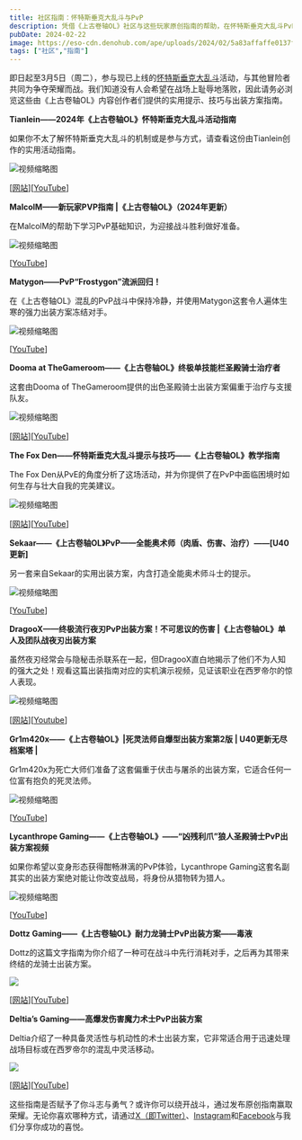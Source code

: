 ```yaml
---
title: 社区指南：怀特斯垂克大乱斗与PvP
description: 凭借《上古卷轴OL》社区与这些玩家原创指南的帮助，在怀特斯垂克大乱斗PvP游戏内活动中击败对手，笑到最后！
pubDate: 2024-02-22
image: https://eso-cdn.denohub.com/ape/uploads/2024/02/5a83affaffe0137f8f1c904a867f4b5e.jpg
tags: ["社区","指南"]
---
```


即日起至3月5日（周二），参与现已上线的[怀特斯垂克大乱斗](/news/post/65535)活动，与其他冒险者共同为争夺荣耀而战。我们知道没有人会希望在战场上耻辱地落败，因此请务必浏览这些由《上古卷轴OL》内容创作者们提供的实用提示、技巧与出装方案指南。

**Tianlein——2024年《上古卷轴OL》怀特斯垂克大乱斗活动指南**

如果你不太了解怀特斯垂克大乱斗的机制或是参与方式，请查看这份由Tianlein创作的实用活动指南。

![视频缩略图](https://i.ytimg.com/vi/nikJuQRTMGA/maxresdefault.jpg)

\[[网站](https://tianlein.de/)]\[[YouTube](https://www.youtube.com/@Tianlein)]

**MalcolM——新玩家PVP指南 |《上古卷轴OL》（2024年更新）**

在MalcolM的帮助下学习PvP基础知识，为迎接战斗胜利做好准备。

![视频缩略图](https://i.ytimg.com/vi/4AHyy7A79cQ/maxresdefault.jpg)

\[[YouTube](https://www.youtube.com/@MalcolM.)]

**Matygon——PvP“Frostygon”流派回归！**

在《上古卷轴OL》混乱的PvP战斗中保持冷静，并使用Matygon这套令人遍体生寒的强力出装方案冻结对手。

![视频缩略图](https://i.ytimg.com/vi/baCV5pW5lnQ/maxresdefault.jpg)

\[[YouTube](https://www.youtube.com/@MatyGonIsHere)]

**Dooma at TheGameroom——《上古卷轴OL》终极单技能栏圣殿骑士治疗者**

这套由Dooma of TheGameroom提供的出色圣殿骑士出装方案偏重于治疗与支援队友。

![视频缩略图](https://i.ytimg.com/vi/WDaq9PIsBAU/maxresdefault.jpg)

\[[网站](https://www.thegameroom.tv/)]\[[YouTube](https://www.youtube.com/@Dooma)]

**The Fox Den——怀特斯垂克大乱斗提示与技巧——《上古卷轴OL》教学指南**

The Fox Den从PvE的角度分析了这场活动，并为你提供了在PvP中面临困境时如何生存与壮大自我的完美建议。

![视频缩略图](https://i.ytimg.com/vi/0G-w_OZMexQ/maxresdefault.jpg)

\[[网站](https://www.thegameroom.tv/)]\[[YouTube](https://www.youtube.com/@the_fox_den)]

**Sekaar——《上古卷轴OL》PvP——全能奥术师（肉盾、伤害、治疗）——\[U40更新]**

另一套来自Sekaar的实用出装方案，内含打造全能奥术师斗士的提示。

![视频缩略图](https://i.ytimg.com/vi/8Go_fX2ChOo/maxresdefault.jpg)

\[[YouTube](https://www.youtube.com/@Sekaar)]

**DragooX——终极流行夜刃PvP出装方案！不可思议的伤害 |《上古卷轴OL》单人及团队战夜刃出装方案**

虽然夜刃经常会与隐秘击杀联系在一起，但DragooX直白地揭示了他们不为人知的强大之处！观看这篇出装指南对应的实机演示视频，见证该职业在西罗帝尔的惊人表现。

![视频缩略图](https://i.ytimg.com/vi/aGN6gfocAnY/maxresdefault.jpg)

\[[网站](https://dragoox.com/)]\[[Youtube](https://www.youtube.com/@DragooX)]

**Gr1m420x——《上古卷轴OL》|死灵法师自爆型出装方案第2版 | U40更新无尽档案塔 |**

Gr1m420x为死亡大师们准备了这套偏重于伏击与屠杀的出装方案，它适合任何一位富有抱负的死灵法师。

![视频缩略图](https://i.ytimg.com/vi/4YArC2yvpv0/maxresdefault.jpg)

\[[YouTube](https://www.youtube.com/@Gr1m420x)]

**Lycanthrope Gaming——《上古卷轴OL》——“凶残利爪”狼人圣殿骑士PvP出装方案视频**

如果你希望以变身形态获得酣畅淋漓的PvP体验，Lycanthrope
Gaming这套名副其实的出装方案绝对能让你改变战局，将身份从猎物转为猎人。

![视频缩略图](https://i.ytimg.com/vi/4PplMo7sRZ8/maxresdefault.jpg)

\[[YouTube](https://www.youtube.com/@lycanthropegaming3432)]

**Dottz Gaming——《上古卷轴OL》耐力龙骑士PvP出装方案——毒液**

Dottz的这篇文字指南为你介绍了一种可在战斗中先行消耗对手，之后再为其带来终结的龙骑士出装方案。

[![](https://eso-cdn.denohub.com/ape/uploads/2024/02/48e9ab092f729e55b35ece0475f30ab3.jpg)](https://dottzgaming.com/build/stamina-dragonknight-pvp-build-eso-venom/)

\[[网站](https://dottzgaming.com/)]\[[YouTube](https://www.youtube.com/@dottzgaming)]

**Deltia’s Gaming——高爆发伤害魔力术士PvP出装方案**

Deltia介绍了一种具备灵活性与机动性的术士出装方案，它非常适合用于迅速处理战场目标或在西罗帝尔的混乱中灵活移动。

[![](https://eso-cdn.denohub.com/ape/uploads/2024/02/beb09926aaddaf9097c965bafd997f17.jpg)](https://deltiasgaming.com/builds/eso-magicka-sorcerer-pvp-build/)

\[[网站](https://deltiasgaming.com/)]\[[YouTube](https://www.youtube.com/@Deltiasgaming)]

这些指南是否赋予了你斗志与勇气？或许你可以绕开战斗，通过发布原创指南赢取荣耀。无论你喜欢哪种方式，请通过[X（即Twitter）](https://twitter.com/TESOnline)、[Instagram](https://www.instagram.com/elderscrollsonline/)和[Facebook](https://www.facebook.com/elderscrollsonline)与我们分享你成功的喜悦。 
